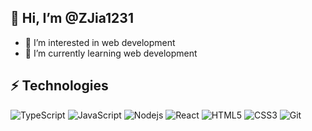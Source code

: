 ## 👋 Hi, I’m @ZJia1231

- 👀 I’m interested in web development
- 🌱 I’m currently learning web development

## ⚡ Technologies

![TypeScript](https://img.shields.io/badge/-TypeScript-0060CD?style=flat-square&logo=typescript)
![JavaScript](https://img.shields.io/badge/-JavaScript-gray?style=flat-square&logo=javascript)
![Nodejs](https://img.shields.io/badge/-Nodejs-gray?style=flat-square&logo=Node.js)
![React](https://img.shields.io/badge/-React-gray?style=flat-square&logo=react)
![HTML5](https://img.shields.io/badge/-HTML5-E34F26?style=flat-square&logo=html5&logoColor=white)
![CSS3](https://img.shields.io/badge/-CSS3-1572B6?style=flat-square&logo=css3)
![Git](https://img.shields.io/badge/-Git-gray?style=flat-square&logo=git)
